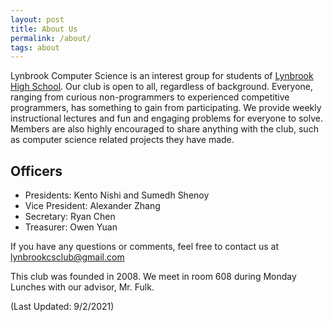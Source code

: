 ```yaml
---
layout: post
title: About Us
permalink: /about/
tags: about
---
```


Lynbrook Computer Science is an interest group for students of [Lynbrook High School](http://lhs.fuhsd.org/). Our club is open to all, regardless of background. Everyone, ranging from curious non-programmers to experienced competitive programmers, has something to gain from participating. We provide weekly instructional lectures and fun and engaging problems for everyone to solve. Members are also highly encouraged to share anything with the club, such as computer science related projects they have made.

## Officers
+ Presidents: Kento Nishi and Sumedh Shenoy
+ Vice President: Alexander Zhang
+ Secretary: Ryan Chen
+ Treasurer: Owen Yuan


If you have any questions or comments, feel free to contact us at [lynbrookcsclub@gmail.com](mailto:lynbrookcsclub@gmail.com)

This club was founded in 2008. We meet in room 608 during Monday Lunches with our advisor, Mr. Fulk. 

(Last Updated: 9/2/2021)
